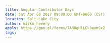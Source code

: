 ```yaml
---
title: Angular Contributor Days
date: Sat Apr 08 2017 09:00:00 GMT+0600 (CST)
location: Salt Lake City
author: misko-hevery
apply: https://goo.gl/forms/7A8UgHlLCk8eomSx2
tags:
---
```

